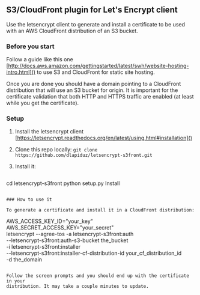 ## S3/CloudFront plugin for Let's Encrypt client

Use the letsencrypt client to generate and install a certificate to be used with
an AWS CloudFront distribution of an S3 bucket.

### Before you start

Follow a guide like this one [http://docs.aws.amazon.com/gettingstarted/latest/swh/website-hosting-intro.html]()
to use S3 and CloudFront for static site hosting.

Once you are done you should have a domain pointing to a CloudFront distribution
that will use an S3 bucket for origin. It is important for the certificate
validation that both HTTP and HTTPS traffic are enabled (at least while you get
  the certificate).

### Setup

1. Install the letsencrypt client [https://letsencrypt.readthedocs.org/en/latest/using.html#installation]()
1. Clone this repo locally: `git clone https://github.com/dlapiduz/letsencrypt-s3front.git`
1. Install it:

   ```
  cd letsencrypt-s3front
  python setup.py Install
  ```

### How to use it

To generate a certificate and install it in a CloudFront distribution:
```
AWS_ACCESS_KEY_ID="your_key" \
AWS_SECRET_ACCESS_KEY="your_secret" \
letsencrypt --agree-tos -a letsencrypt-s3front:auth \
--letsencrypt-s3front:auth-s3-bucket the_bucket \
-i letsencrypt-s3front:installer \
--letsencrypt-s3front:installer-cf-distribution-id your_cf_distribution_id \
-d the_domain
```

Follow the screen prompts and you should end up with the certificate in your
distribution. It may take a couple minutes to update.
